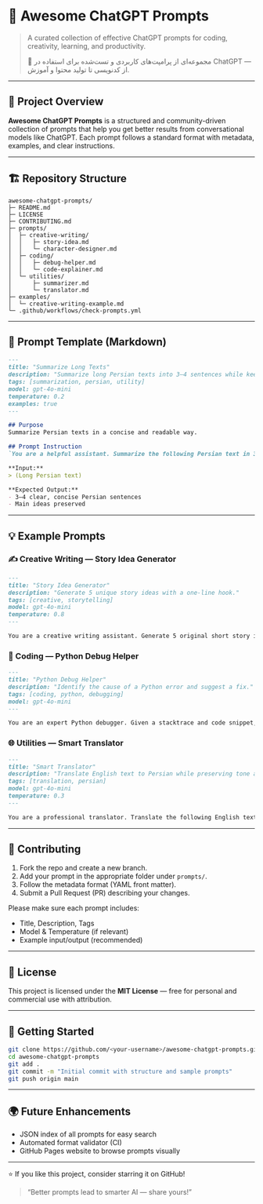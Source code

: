 # 🌟 Awesome ChatGPT Prompts

> A curated collection of effective ChatGPT prompts for coding, creativity, learning, and productivity.
>
> 📘 مجموعه‌ای از پرامپت‌های کاربردی و تست‌شده برای استفاده در ChatGPT — از کدنویسی تا تولید محتوا و آموزش.

---

## 📂 Project Overview

**Awesome ChatGPT Prompts** is a structured and community-driven collection of prompts that help you get better results from conversational models like ChatGPT. Each prompt follows a standard format with metadata, examples, and clear instructions.

---

## 🏗 Repository Structure

```
awesome-chatgpt-prompts/
├─ README.md
├─ LICENSE
├─ CONTRIBUTING.md
├─ prompts/
│  ├─ creative-writing/
│  │   ├─ story-idea.md
│  │   └─ character-designer.md
│  ├─ coding/
│  │   ├─ debug-helper.md
│  │   └─ code-explainer.md
│  └─ utilities/
│      ├─ summarizer.md
│      └─ translator.md
├─ examples/
│  └─ creative-writing-example.md
└─ .github/workflows/check-prompts.yml
```

---

## 🧾 Prompt Template (Markdown)

```markdown
---
title: "Summarize Long Texts"
description: "Summarize long Persian texts into 3–4 sentences while keeping main ideas."
tags: [summarization, persian, utility]
model: gpt-4o-mini
temperature: 0.2
examples: true
---

## Purpose
Summarize Persian texts in a concise and readable way.

## Prompt Instruction
`You are a helpful assistant. Summarize the following Persian text in 3–4 sentences, preserving main ideas and avoiding redundancy.`

**Input:**
> (Long Persian text)

**Expected Output:**
- 3–4 clear, concise Persian sentences
- Main ideas preserved
```

---

## 💡 Example Prompts

### ✍️ Creative Writing — Story Idea Generator

```markdown
---
title: "Story Idea Generator"
description: "Generate 5 unique story ideas with a one-line hook."
tags: [creative, storytelling]
model: gpt-4o-mini
temperature: 0.8
---

You are a creative writing assistant. Generate 5 original short story ideas. Each should include a one-line hook and a short summary.
```

### 🐍 Coding — Python Debug Helper

```markdown
---
title: "Python Debug Helper"
description: "Identify the cause of a Python error and suggest a fix."
tags: [coding, python, debugging]
model: gpt-4o-mini
---

You are an expert Python debugger. Given a stacktrace and code snippet, explain the root cause and provide a corrected example.
```

### 🌐 Utilities — Smart Translator

```markdown
---
title: "Smart Translator"
description: "Translate English text to Persian while preserving tone and meaning."
tags: [translation, persian]
model: gpt-4o-mini
temperature: 0.3
---

You are a professional translator. Translate the following English text into fluent Persian, preserving the tone and intent.
```

---

## 🤝 Contributing

1. Fork the repo and create a new branch.
2. Add your prompt in the appropriate folder under `prompts/`.
3. Follow the metadata format (YAML front matter).
4. Submit a Pull Request (PR) describing your changes.

Please make sure each prompt includes:

* Title, Description, Tags
* Model & Temperature (if relevant)
* Example input/output (recommended)

---

## 🧾 License

This project is licensed under the **MIT License** — free for personal and commercial use with attribution.

---

## 🚀 Getting Started

```bash
git clone https://github.com/<your-username>/awesome-chatgpt-prompts.git
cd awesome-chatgpt-prompts
git add .
git commit -m "Initial commit with structure and sample prompts"
git push origin main
```

---

## 🌍 Future Enhancements

* JSON index of all prompts for easy search
* Automated format validator (CI)
* GitHub Pages website to browse prompts visually

---

⭐ If you like this project, consider starring it on GitHub!

> “Better prompts lead to smarter AI — share yours!”
